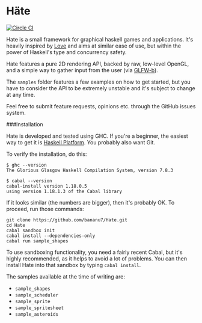 Häte
======

[![Circle CI](https://circleci.com/gh/bananu7/Hate.svg?style=svg)](https://circleci.com/gh/bananu7/Hate)

Hate is a small framework for graphical haskell games and applications. It's heavily inspired by [Love](http://love2d.org/) and aims at similar ease of use, but within the power of Haskell's type and concurrency safety.

Hate features a pure 2D rendering API, backed by raw, low-level OpenGL, and a simple way to gather input from the user (via [GLFW-b](http://hackage.haskell.org/package/GLFW-b)).

The `samples` folder features a few examples on how to get started, but you have to consider the API to be extremely unstable and it's subject to change at any time.

Feel free to submit feature requests, opinions etc. through the GitHub issues system.

###Installation

Hate is developed and tested using GHC. If you're a beginner, the easiest way to get it is [Haskell Platform](https://www.haskell.org/platform/). You probably also want Git.

To verify the installation, do this:

    $ ghc --version
    The Glorious Glasgow Haskell Compilation System, version 7.8.3

    $ cabal --version
    cabal-install version 1.18.0.5
    using version 1.18.1.3 of the Cabal library
    
If it looks similar (the numbers are bigger), then it's probably OK. To proceed, run those commands:

    git clone https://github.com/bananu7/Hate.git
    cd Hate
    cabal sandbox init
    cabal install --dependencies-only
    cabal run sample_shapes
    
To use sandboxing functionality, you need a fairly recent Cabal, but it's highly recommended, as it helps to avoid a lot of problems. You can then install Hate into that sandbox by typing `cabal install`.

The samples available at the time of writing are:

 * `sample_shapes`
 * `sample_scheduler`
 * `sample_sprite`
 * `sample_spritesheet`
 * `sample_asteroids`
